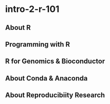 # intro-2-r-101


## About R

## Programming with R


## R for Genomics & Bioconductor


## About Conda & Anaconda


## About Reproducibiity Research

##
